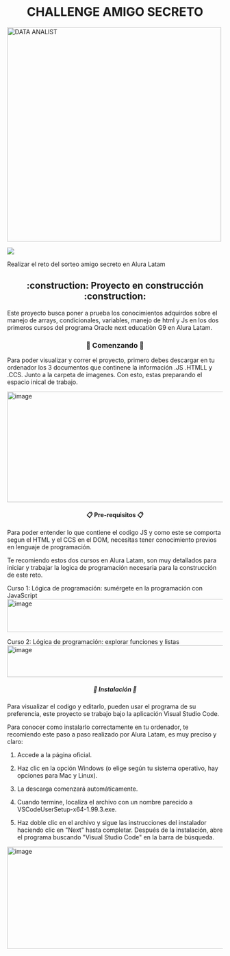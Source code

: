 
<h1 align="center"> CHALLENGE AMIGO SECRETO </h1>
<img width="500" height="500" alt="DATA ANALIST" src="https://github.com/user-attachments/assets/350760b1-c77f-43b1-83fc-2db8782f9bca" />
<p align="left">
<img src="https://img.shields.io/badge/STATUS-EN DESARROLLO-green">
</p>
 Realizar el reto del sorteo amigo secreto en Alura Latam
<h2 align="center">
:construction: Proyecto en construcción :construction:
</h2>

Este proyecto busca poner a prueba los conocimientos adquirdos sobre el manejo de arrays, condicionales, variables, manejo de html  y Js en los dos primeros cursos del programa Oracle next educatiòn G9 en Alura Latam. 

<h3 align="center">
🚀 Comenzando 🚀
</h3>

Para poder visualizar y correr el proyecto, primero debes descargar en tu ordenador los 3 documentos que continene la información .JS .HTMLL y .CCS. Junto a la carpeta de imagenes. Con esto, estas preparando el espacio inical de trabajo. 

<img width="908" height="258" alt="image" src="https://github.com/user-attachments/assets/45ddcd5f-d1fb-48c9-9d80-1fca125a62b8" />

<h4 align="center">
📋 Pre-requisitos 📋
</h4>

Para poder entender lo que contiene el codigo JS y como este se comporta segun el HTML y el CCS en el DOM, necesitas tener conocimiento previos en lenguaje de programación. 

Te recomiendo estos dos cursos en Alura Latam, son muy detallados para iniciar y trabajar la logica de programación necesaria para la construcción de este reto. 

Curso 1: Lógica de programación: sumérgete en la programación con JavaScript
<img width="720" height="77" alt="image" src="https://github.com/user-attachments/assets/b7f58722-d51e-487f-88e8-9e123f208f3a" />

Curso 2: Lógica de programación: explorar funciones y listas
<img width="731" height="74" alt="image" src="https://github.com/user-attachments/assets/84d88b37-dcde-4b49-ac4b-c0ca5cbeb2b3" />

<h5 align="center">
🔧 Instalación 🔧
</h5>

Para visualizar el codigo y editarlo, pueden usar el programa de su preferencia, este proyecto se trabajo bajo la  aplicación Visual Studio Code. 

Para conocer como instalarlo correctamente en tu ordenador, te recomiendo este paso a paso realizado por Alura Latam, es muy preciso y claro: 

1. Accede a la página oficial.

2. Haz clic en la opción Windows (o elige según tu sistema operativo, hay opciones para Mac y Linux).

3. La descarga comenzará automáticamente.

4. Cuando termine, localiza el archivo con un nombre parecido a VSCodeUserSetup-x64-1.99.3.exe.

5. Haz doble clic en el archivo y sigue las instrucciones del instalador haciendo clic en "Next" hasta completar. Después de la instalación, abre el programa buscando "Visual Studio Code" en la barra de búsqueda.

<img width="765" height="238" alt="image" src="https://github.com/user-attachments/assets/bbd6039d-fa01-4906-8e2f-2061a8ed91f0" />





